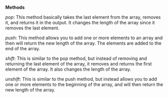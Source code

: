 **Methods**

_pop_: This method basically takes the last element from the array, removes it, and returns it in the output. It changes the length of the array since it removes the last element.

_push_: This method allows you to add one or more elements to an array and then will return the new length of the array. The elements are added to the end of the array.

_shift_: This is similar to the pop method, but instead of removing and returning the last element of the array, it removes and returns the first element of the array. It also changes the length of the array.

_unshift_: This is similar to the push method, but instead allows you to add one or more elements to the beginning of the array, and will then return the new length of the array. 
